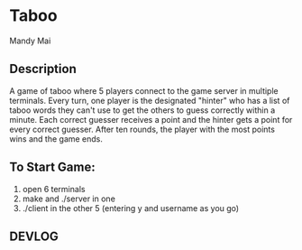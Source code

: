# Taboo
Mandy Mai

## Description
A game of taboo where 5 players connect to the game server in multiple terminals. Every turn, one player is the designated "hinter" who has a list of taboo words they can't use to get the others to guess correctly within a minute. Each correct guesser receives a point and the hinter gets a point for every correct guesser. After ten rounds, the player with the most points wins and the game ends.

## To Start Game:
1. open 6 terminals
2. make and ./server in one
3. ./client in the other 5 (entering y and username as you go)

## DEVLOG

